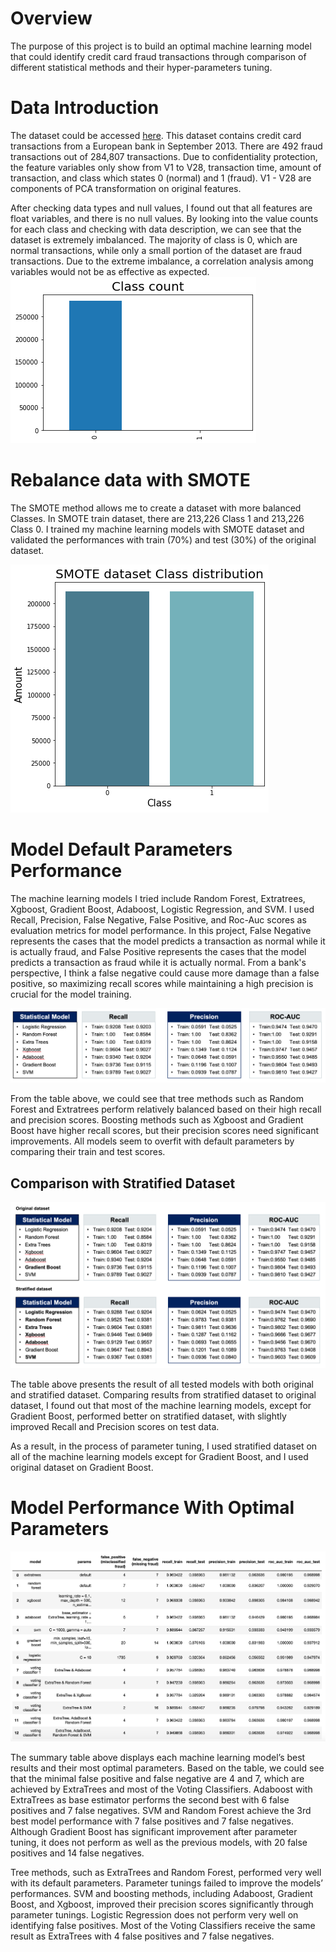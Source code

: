 # Overview

The purpose of this project is to build an optimal machine learning model that could identify credit card fraud transactions through comparison of different statistical methods and their hyper-parameters tuning. 

# Data Introduction

The dataset could be accessed [here](https://www.kaggle.com/mlg-ulb/creditcardfraud). This dataset contains credit card transactions from a European bank in September 2013. There are 492 fraud transactions out of 284,807 transactions. Due to confidentiality protection, the feature variables only show from V1 to V28, transaction time, amount of transaction, and class which states 0 (normal) and 1 (fraud). V1 - V28 are components of PCA transformation on original features. 

After checking data types and null values, I found out that all features are float variables, and there is no null values. By looking into the value counts for each class and checking with data description, we can see that the dataset is extremely imbalanced. The majority of class is 0, which are normal transactions, while only a small portion of the dataset are fraud transactions. Due to the extreme imbalance, a correlation analysis among variables would not be as effective as expected.
![image](./img/EDA_class_count.png)

# Rebalance data with SMOTE

The SMOTE method allows me to create a dataset with more balanced Classes. In SMOTE train dataset, there are 213,226 Class 1 and 213,226 Class 0. I trained my machine learning models with SMOTE dataset and validated the performances with train (70%) and test (30%) of the original dataset.

![image](./img/EDA_smote_class.png)

# Model Default Parameters Performance

The machine learning models I tried include Random Forest, Extratrees, Xgboost, Gradient Boost, Adaboost, Logistic Regression, and SVM. I used Recall, Precision, False Negative, False Positive, and Roc-Auc scores as evaluation metrics for model performance. In this project, False Negative represents the cases that the model predicts a transaction as normal while it is actually fraud, and False Positive represents the cases that the model predicts a transaction as fraud while it is actually normal. From a bank's perspective, I think a false negative could cause more damage than a false positive, so maximizing recall scores while maintaining a high precision is crucial for the model training.

![image](./img/baseline.png)

From the table above, we could see that tree methods such as Random Forest and Extratrees perform relatively balanced based on their high recall and precision scores. Boosting methods such as Xgboost and Gradient Boost have higher recall scores, but their precision scores need significant improvements. All models seem to overfit with default parameters by comparing their train and test scores.

## Comparison with Stratified Dataset

![image](./img/stratify.png)

The table above presents the result of all tested models with both original and stratified dataset. Comparing results from stratified dataset to original dataset, I found out that most of the machine learning models, except for Gradient Boost, performed better on stratified dataset, with slightly improved Recall and Precision scores on test data.

As a result, in the process of parameter tuning, I used stratified dataset on all of the machine learning models except for Gradient Boost, and I used original dataset on Gradient Boost.

# Model Performance With Optimal Parameters

![image](./img/final_summary.png)

The summary table above displays each machine learning model’s best results and their most optimal parameters. Based on the table, we could see that the minimal false positive and false negative are 4 and 7, which are achieved by ExtraTrees and most of the Voting Classifiers. Adaboost with ExtraTrees as base estimator performs the second best with 6 false positives and 7 false negatives. SVM and Random Forest achieve the 3rd best model performance with 7 false positives and 7 false negatives. Although Gradient Boost has significant improvement after parameter tuning, it does not perform as well as the previous models, with 20 false positives and 14 false negatives. 

Tree methods, such as ExtraTrees and Random Forest, performed very well with its default parameters. Parameter tunings failed to improve the models’ performances. SVM and boosting methods, including Adaboost, Gradient Boost, and Xgboost, improved their precision scores significantly through parameter tunings. Logistic Regression does not perform very well on identifying false positives. Most of the Voting Classifiers receive the same result as ExtraTrees with 4 false positives and 7 false negatives.
